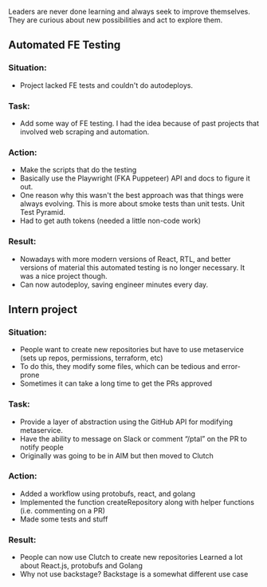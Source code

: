 Leaders are never done learning and always seek to improve themselves. They are curious about new possibilities and act to explore them.

## Automated FE Testing

### Situation:
- Project lacked FE tests and couldn't do autodeploys.

### Task:
- Add some way of FE testing. I had the idea because of past projects that involved web scraping and automation.

### Action:
- Make the scripts that do the testing
- Basically use the Playwright (FKA Puppeteer) API and docs to figure it out.
- One reason why this wasn't the best approach was that things were always evolving. This is more about smoke tests than unit tests. Unit Test Pyramid.
- Had to get auth tokens (needed a little non-code work)

### Result:
- Nowadays with more modern versions of React, RTL, and better versions of material this automated testing is no longer necessary. It was a nice project though.
- Can now autodeploy, saving engineer minutes every day.

## Intern project

### Situation:
- People want to create new repositories but have to use metaservice (sets up repos, permissions, terraform, etc)
- To do this, they modify some files, which can be tedious and error-prone
- Sometimes it can take a long time to get the PRs approved

### Task:
- Provide a layer of abstraction using the GitHub API for modifying metaservice.
- Have the ability to message on Slack or comment “/ptal” on the PR to notify people
- Originally was going to be in AIM but then moved to Clutch

### Action:
- Added a workflow using protobufs, react, and golang
- Implemented the function createRepository along with helper functions (i.e. commenting on a PR)
- Made some tests and stuff

### Result:
- People can now use Clutch to create new repositories
Learned a lot about React.js, protobufs and Golang
- Why not use backstage? Backstage is a somewhat different use case